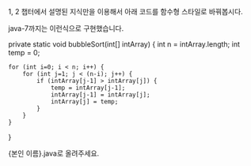 
1, 2 챕터에서 설명된 지식만을 이용해서 아래 코드를 함수형 스타일로 바꿔봅시다.

java-7까지는 이런식으로 구현했습니다.

private static void bubbleSort(int[] intArray) {
    int n = intArray.length;
    int temp = 0;

    for (int i=0; i < n; i++) {
        for (int j=1; j < (n-i); j++) {
            if (intArray[j-1] > intArray[j]) {
                temp = intArray[j-1];
                intArray[j-1] = intArray[j];
                intArray[j] = temp;
            }
        }
    }
}

{본인 이름}.java로 올려주세요.
